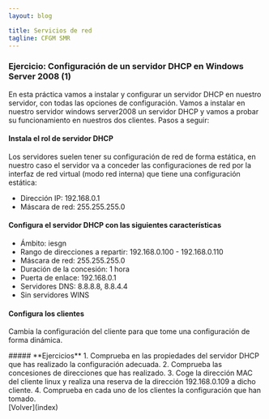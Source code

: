 ```yaml
---
layout: blog

title: Servicios de red 
tagline: CFGM SMR
---
```

### Ejercicio: Configuración de un servidor DHCP en Windows Server 2008 (1)

En esta práctica vamos a instalar y configurar un servidor DHCP en nuestro servidor, con todas las opciones de configuración.
Vamos a instalar en nuestro servidor windows server2008 un servidor DHCP y vamos a probar su funcionamiento en nuestros dos 
clientes.
Pasos a seguir:

#### Instala el rol de servidor DHCP

Los servidores suelen tener su configuración de red de forma estática, en nuestro caso el servidor va a conceder las configuraciones de red por la interfaz de red virtual (modo red interna) que tiene una configuración estática:

* Dirección IP: 192.168.0.1
* Máscara de red: 255.255.255.0

#### Configura el servidor DHCP con las siguientes características

* Ámbito: iesgn
* Rango de direcciones a repartir: 192.168.0.100 - 192.168.0.110
* Máscara de red: 255.255.255.0
* Duración de la concesión: 1 hora
* Puerta de enlace: 192.168.0.1
* Servidores DNS: 8.8.8.8, 8.8.4.4
* Sin servidores WINS

#### Configura los clientes

Cambia la configuración del cliente para que tome una configuración de forma dinámica.

<div class='ejercicios' markdown='1'>
##### **Ejercicios**
1. Comprueba en las propiedades del servidor DHCP que has realizado la configuración adecuada.
2. Comprueba las concesiones de direcciones que has realizado.
3. Coge la dirección MAC del cliente linux y realiza una reserva de la dirección 192.168.0.109 a dicho cliente. 
4. Comprueba en cada uno de los clientes la configuración que han tomado.
</div>
[Volver](index)
